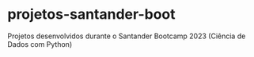 # projetos-santander-boot
Projetos desenvolvidos durante o Santander Bootcamp 2023 (Ciência de Dados com Python)
